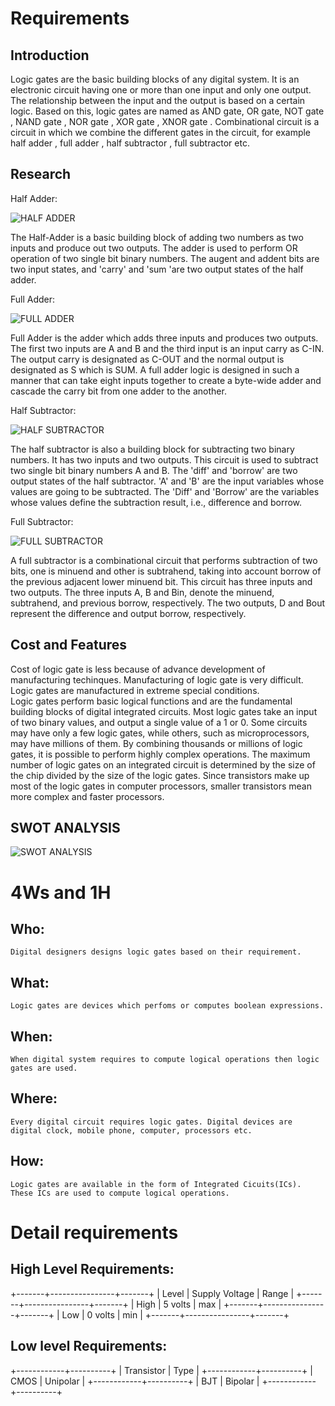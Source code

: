 # Requirements
## Introduction
	
  Logic gates are the basic building blocks of any digital system. It is an electronic circuit having one or more than one input and only one output. The relationship between the input and the output is based on a certain logic. Based on this, logic gates are named as AND gate, OR gate, NOT gate , NAND gate , NOR gate , XOR gate , XNOR gate .
	Combinational circuit is a circuit in which we combine the different gates in the circuit, for example half adder , full adder , half subtractor , full subtractor etc.

## Research
Half Adder:

![HALF ADDER]( https://www.researchgate.net/profile/Mahendra-Vucha-2/publication/261284864/figure/tbl1/AS:668856435630090@1536479209369/Truth-table-for-half-adder.png )

  The Half-Adder is a basic building block of adding two numbers as two inputs and produce out two outputs. 
	The adder is used to perform OR operation of two single bit binary numbers. 
	The augent and addent bits are two input states, and 'carry' and 'sum 'are two output states of the half adder.

Full Adder:

![FULL ADDER]( https://media.geeksforgeeks.org/wp-content/uploads/20201009113442/outputonlinepngtools4.png )

 Full Adder is the adder which adds three inputs and produces two outputs. The first two inputs are A and B and the third input is an input carry as C-IN. The output carry is   designated as C-OUT and the normal output is designated as S which is SUM.
	A full adder logic is designed in such a manner that can take eight inputs together to create a byte-wide adder and cascade the carry bit from one adder to the another.

Half Subtractor:

![HALF SUBTRACTOR]( https://static.javatpoint.com/tutorial/digital-electronics/images/half-subtractor2.png )

The half subtractor is also a building block for subtracting two binary numbers. It has two inputs and two outputs. This circuit is used to subtract two single bit binary numbers A and B. The 'diff' and 'borrow' are two output states of the half subtractor.
	'A' and 'B' are the input variables whose values are going to be subtracted.
	The 'Diff' and 'Borrow' are the variables whose values define the subtraction result, i.e., difference and borrow.
	
Full Subtractor:

![FULL SUBTRACTOR]( https://electricalvoice.com/wp-content/uploads/2018/05/full-subtractor-truth-table.jpg )

 A full subtractor is a combinational circuit that performs subtraction of two bits, one is minuend and other is subtrahend, taking into account borrow of the previous adjacent lower minuend bit. 
	This circuit has three inputs and two outputs. The three inputs A, B and Bin, denote the minuend, subtrahend, and previous borrow, respectively.
	The two outputs, D and Bout represent the difference and output borrow, respectively.
	
## Cost and Features
   Cost of logic gate is less because of advance development of manufacturing techinques. Manufacturing of logic gate is very difficult. Logic gates are manufactured in extreme special conditions. 	
   Logic gates perform basic logical functions and are the fundamental building blocks of digital integrated circuits. Most logic gates take an input of two binary values, and output a single value of a 1 or 0. Some circuits may have only a few logic gates, while others, such as microprocessors, may have millions of them.
   By combining thousands or millions of logic gates, it is possible to perform highly complex operations. The maximum number of logic gates on an integrated circuit is determined by the size of the chip divided by the size of the logic gates. Since transistors make up most of the logic gates in computer processors, smaller transistors mean more complex and faster processors.
 
## SWOT ANALYSIS

![SWOT ANALYSIS](https://user-images.githubusercontent.com/80352730/114198644-2cfc0480-9971-11eb-9ae4-3d0904169df5.jpg)

# 4Ws and 1H

## Who:

	Digital designers designs logic gates based on their requirement.

## What:

	Logic gates are devices which perfoms or computes boolean expressions.

## When:

	When digital system requires to compute logical operations then logic gates are used. 

## Where:

	Every digital circuit requires logic gates. Digital devices are digital clock, mobile phone, computer, processors etc.

## How:

	Logic gates are available in the form of Integrated Cicuits(ICs). These ICs are used to compute logical operations.

# Detail requirements

## High Level Requirements:



+-------+----------------+-------+
| Level | Supply Voltage | Range |
+-------+----------------+-------+
| High  | 5 volts        | max   |
+-------+----------------+-------+
| Low   | 0 volts        | min   |
+-------+----------------+-------+



##  Low level Requirements:


+------------+----------+
| Transistor | Type     |
+------------+----------+
| CMOS       | Unipolar |
+------------+----------+
| BJT        | Bipolar  |
+------------+----------+




